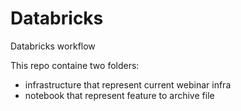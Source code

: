 # Databricks
Databricks workflow

This repo containe two folders:

- infrastructure that represent current webinar infra
- notebook that represent feature to archive file 
